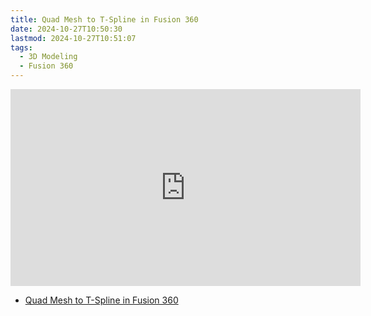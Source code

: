 ```yaml
---
title: Quad Mesh to T-Spline in Fusion 360
date: 2024-10-27T10:50:30
lastmod: 2024-10-27T10:51:07
tags:
  - 3D Modeling
  - Fusion 360
---
```


<div class="iframe-16-9-container">
<iframe class="youTubeIframe" width="560" height="315" src="https://www.youtube.com/embed/f_WTsl64QR8?rel=0" title="YouTube video player" frameborder="0" allow="accelerometer; autoplay; clipboard-write; encrypted-media; gyroscope; picture-in-picture; web-share" allowfullscreen></iframe>
</div>
</div>

- [Quad Mesh to T-Spline in Fusion 360](https://youtu.be/f_WTsl64QR8)
